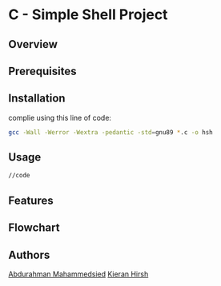 # C - Simple Shell Project

## Overview


## Prerequisites


## Installation

complie using this line of code:
```sh
gcc -Wall -Werror -Wextra -pedantic -std=gnu89 *.c -o hsh
```

## Usage

```sh
//code
```

## Features


## Flowchart


## Authors
[Abdurahman Mahammedsied](https://github.com/amirasabdu) [Kieran Hirsh](https://github.com/kieranhirsh)
